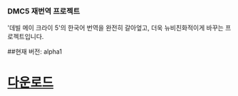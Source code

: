 ### DMC5 재번역 프로젝트
'데빌 메이 크라이 5'의 한국어 번역을 완전히 갈아엎고, 더욱 뉴비친화적이게 바꾸는 프로젝트입니다.


##현재 버전: alpha1

# [다운로드](https://github.com/Gael1125/DMC5_KR-RetranslationProject/releases/download/alpha/DMC5_KR-RetranslationProject.rar)
